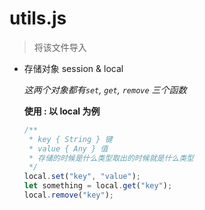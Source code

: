 # utils.js

> 将该文件导入

- 存储对象 session & local <br/>

  _这两个对象都有`set`, `get`, `remove` 三个函数_

  **使用 : 以 local 为例**

  ```javascript
  /**
   * key { String } 键
   * value { Any } 值
   * 存储的时候是什么类型取出的时候就是什么类型 
   */
  local.set("key", "value");
  let something = local.get("key");
  local.remove("key");
  ```
